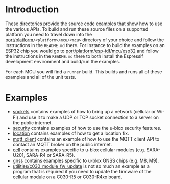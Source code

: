 # Introduction
These directories provide the source code examples that show how to use the various APIs.  To build and run these source files on a supported platform you need to travel down into the [port/platform](/port/platform)`/<platform>/mcu/<mcu>` directory of your choice and follow the instructions in the `README.md` there.  For instance to build the examples on an ESP32 chip you would go to [port/platform/esp-idf/mcu/esp32](/port/platform/esp-idf/mcu/esp32) and follow the instructions in the `README.md` there to both install the Espressif development environment and build/run the examples.

For each MCU you will find a `runner` build.  This builds and runs all of these examples and all of the unit tests.

# Examples

- [sockets](sockets) contains examples of how to bring up a network (cellular or Wi-Fi) and use it to make a UDP or TCP socket connection to a server on the public internet.
- [security](security) contains examples of how to use the u-blox security features.
- [location](location) contains examples of how to get a location fix.
- [mqtt_client](mqtt_client) contains an example of how to use the MQTT client API to contact an MQTT broker on the public internet.
- [cell](cell) contains examples specific to u-blox cellular modules (e.g. SARA-U201, SARA-R4 or SARA-R5).
- [gnss](gnss) contains examples specific to u-blox GNSS chips (e.g. M8, M9).
- [utilities/c030_module_fw_update](utilities/c030_module_fw_update) is not so much an example as a program that is required if you need to update the firmware of the cellular module on a C030-R5 or C030-R4xx board.